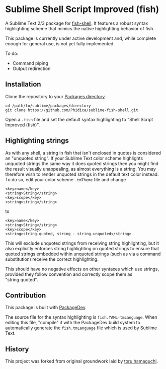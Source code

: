 Sublime Shell Script Improved (fish)
====================================

A Sublime Text 2/3 package for [fish-shell](https://github.com/fish-shell/fish-shell). It features a robust syntax highlighting scheme that mimics the native highlighting behavior of fish.

This package is currently under active development and, while complete enough for general use, is not yet fully implemented.

To do:
- Command piping
- Output redirection

Installation
------------

Clone the repository to your [Packages directory](http://docs.sublimetext.info/en/latest/basic_concepts.html#the-packages-directory).

    cd /path/to/sublime/packages/directory
    git clone https://github.com/Phidica/sublime-fish-shell.git

Open a `.fish` file and set the default syntax highlighting to "Shell Script Improved (fish)".

Highlighting strings
--------------------

As with any shell, a string in fish that isn't enclosed in quotes is considered an "unquoted string". If your Sublime Text color scheme highlights unquoted strings the same way it does quoted strings then you might find the result visually unappealing, as almost everything is a string. You may therefore wish to render unquoted strings in the default text color instead. To do so, edit your color scheme `.tmTheme` file and change

    <key>name</key>
    <string>String</string>
    <key>scope</key>
    <string>string</string>

to

    <key>name</key>
    <string>String</string>
    <key>scope</key>
    <string>string.quoted, string - string.unquoted</string>

This will exclude unquoted strings from receiving string highlighting, but it also explicitly enforces string highlighting on quoted strings to ensure that quoted strings embedded within unquoted strings (such as via a command substitution) receive the correct highlighting.

This should have no negative effects on other syntaxes which use strings, provided they follow convention and correctly scope them as "string.quoted".

Contribution
------------

This package is built with [PackageDev](https://github.com/SublimeText/PackageDev).

The source file for the syntax highlighting is `fish.YAML-tmLanguage`. When editing this file, "compile" it with the PackageDev build system to automatically generate the `fish.tmLanguage` file which is used by Sublime Text.

History
-------

This project was forked from original groundwork laid by [toru hamaguchi](https://github.com/toru-hamaguchi/sublime-fish-shell).
